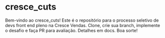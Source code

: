 # cresce_cuts
Bem-vindo ao cresce_cuts! Este é o repositório para o processo seletivo de devs front end pleno na Cresce Vendas. Clone, crie sua branch, implemente o desafio e faça PR para avaliação. Detalhes em docs. Boa sorte!
